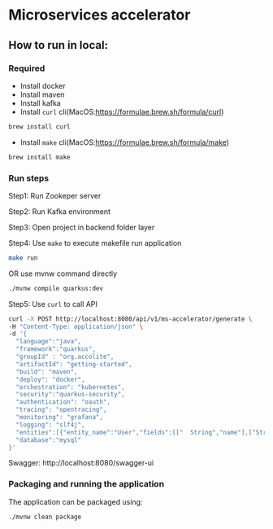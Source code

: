 # Microservices accelerator

## How to run in local:
### Required
- Install docker
- Install maven
- Install kafka
- Install `curl` cli(MacOS:https://formulae.brew.sh/formula/curl)
```bash
brew install curl
```
- Install `make` cli(MacOS:https://formulae.brew.sh/formula/make)
```bash
brew install make
```

### Run steps


[comment]: <> (Step1: Use `make` to execute makefile run mysql in docker)

[comment]: <> (```bash)

[comment]: <> (make docker-up)

[comment]: <> (```)

[comment]: <> (OR  use docker-compose command directly)

[comment]: <> (```bash)

[comment]: <> (docker-compose -f docker-compose.yaml up --build)

[comment]: <> (```)

Step1: Run Zookeper server

Step2: Run Kafka environment 

Step3: Open project in backend folder layer

Step4: Use `make` to execute makefile run application
```bash
make run
```
OR  use mvnw command directly
```bash
./mvnw compile quarkus:dev
```

Step5: Use `curl` to call API
```bash
curl -X POST http://localhost:8080/api/v1/ms-accelerator/generate \
-H "Content-Type: application/json" \
-d '{
  "language":"java",
  "framework":"quarkus",
  "groupId" : "org.accolite",
  "artifactId": "getting-started",
  "build": "maven",
  "deploy": "docker",
  "orchestration": "kubernetes",
  "security":"quarkus-security",
  "authentication": "oauth",
  "tracing": "opentracing",
  "monitoring": "grafana",
  "logging": "slf4j",
  "entities":[{"entity_name":"User","fields":[["  String","name"],["String","address"],["long","phoneNumber"]]},{"entity_name":"Url","fields":[["String","long_url"],["String","short_url"]]}],
  "database":"mysql"
}'
```
Swagger: http://localhost:8080/swagger-ui


### Packaging and running the application

The application can be packaged using:
```shell script
./mvnw clean package
```
